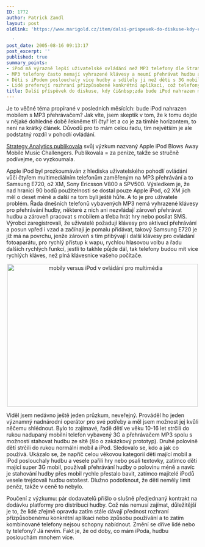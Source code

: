 ```yaml
---
ID: 1772
author: Patrick Zandl
layout: post
oldlink: 'https://www.marigold.cz/item/dalsi-prispevek-do-diskuse-kdy-ci-zda-bude-ipod-nahrazen-mobilem

  '
post_date: 2005-08-16 09:13:17
post_excerpt: ''
published: true
summary_points:
- iPod má výrazně lepší uživatelské ovládání než MP3 telefony dle Strategy Analytics.
- MP3 telefony často nemají vyhrazené klávesy a neumí přehrávat hudbu a pracovat současně.
- Děti s iPodem poslouchaly více hudby a sdílely ji než děti s 3G mobilem.
- Lidé preferují rozhraní přizpůsobené konkrétní aplikaci, což telefony zatím nenabízí.
title: Další příspěvek do diskuse, kdy či&nbsp;zda bude iPod nahrazen mobilem
---
```


<p>Je to věčné téma propírané v posledních měsících: bude iPod nahrazen mobilem s MP3 přehrávačem? Jak víte, jsem skeptik v tom, že k tomu dojde v nějaké dohledné době řekněme tří čtyř let a co je za tímhle horizontem, to  není na krátký článek. Důvodů pro to mám celou řadu, tím největším je ale podstatný rozdíl v pohodlí ovládání. </p>

<p><a href="http://www.strategyanalytics.com/press/PR00200.htm">Strategy Analytics publikovala</a> svůj výzkum nazvaný Apple iPod Blows Away Mobile Music Challengers. Publikovala = za peníze, takže se stručně podívejme, co vyzkoumala. </p>

<p>Apple iPod byl prozkoumáván z hlediska uživatelského pohodlí ovládání vůči čtyřem multimediálním telefonům zaměřeným na MP3 přehrávání a to Samsung E720, o2 XM, Sony Ericsson V800 a SPV500. Výsledkem je, že nad hranici 90 bodů použitelnosti se dostal pouze Apple iPod, o2 XM jich měl o deset méně a další na tom byli ještě hůře. A to je pro uživatele problém. Řada dnešních telefonů vybavených MP3 nemá vyhrazené klávesy pro přehrávání hudby, některé z nich ani nezvládají zároveň přehrávat hudbu a zároveň pracovat s mobilem a třeba hrát hry nebo posílat SMS. Výrobci zaregistrovali, že uživatelé požadují klávesy pro aktivací přehrávání a posun vpřed i vzad a začínají je pomalu přidávat, takový Samsung E720 je již má na povrchu, jenže zároveň s tím přibývají i další klávesy pro ovládání fotoaparátu, pro rychlý přístup k wapu, rychlou hlasovou volbu a řadu dalších rychlých funkcí, jestli to takhle půjde dál, tak telefony budou mít více rychlých kláves, než plná klávesnice vašeho počítače. </p>

<p><center><img src="/wp-content/uploads/20050816-samobily.jpg" alt="mobily versus iPod v ovládání pro multimédia" width="500" height="374" /></center></p>

<p>Viděl jsem nedávno ještě jeden průzkum, neveřejný. Prováděl ho jeden významný nadnárodní operátor pro své potřeby a měl jsem možnost jej kvůli něčemu shlédnout. Bylo to zajímavé, řadě dětí ve věku 10-16 let strčili do rukou nadupaný mobilní telefon vybavený 3G a přehrávačem MP3 spolu s možností stahovat hudbu ze sítě (šlo o zakázkový prototyp). Druhé polovině dětí strčili do rukou normální mobil a iPod. Sledovalo se, kdo a jak co používá. Ukázalo se, že napříč celou věkovou kategorií děti mající mobil a iPod poslouchaly hudbu a vesele pařili hry nebo psali textovky, zatímco děti mající super 3G mobil, používali přehrávání hudby o polovinu méně a navíc je stahování hudby přes mobil rychle přestalo bavit, zatímco majitelé iPodů vesele trejdovali hudbu ostošest. Dlužno podotknout, že děti neměly limit peněz, takže v ceně to nebylo. </p>

<p>Poučení z výzkumu: pár dodavatelů přišlo o slušně předjednaný kontrakt na dodávku platformy pro distribuci hudby. Což nás nemusí zajímat, důležitější je to, že lidé zřejmě opravdu zatím stále dávají přednost rozhraní přizpůsobenému konkrétní aplikaci nebo způsobu používání a to zatím kombinované telefony nejsou schopny nabídnout. Změní se dříve lidé nebo ty telefony? Já nevím. Fakt je, že od doby, co mám iPoda, hudbu poslouchám mnohem více.
</p>